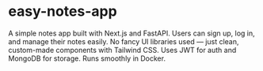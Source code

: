 # easy-notes-app
A simple notes app built with Next.js and FastAPI. Users can sign up, log in, and manage their notes easily. No fancy UI libraries used — just clean, custom-made components with Tailwind CSS. Uses JWT for auth and MongoDB for storage. Runs smoothly in Docker.
